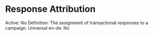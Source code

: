 # Response Attribution

Active: No
Definition: The assignment of transactional responses to a campaign.
Universal en-de: No